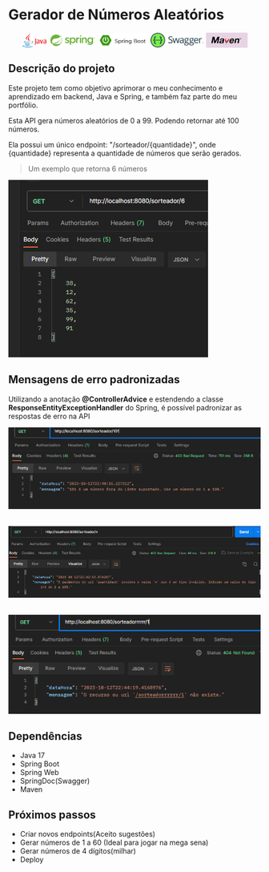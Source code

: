 # Gerador de Números Aleatórios

<p align="center">
  <img align="center" alt="Java" height="30" src="https://github.com/alanfsales/assets/blob/main/Java.png">
  <img align="center" alt="Spring" height="30" src="https://github.com/alanfsales/assets/blob/main/Spring.png">
  <img align="center" alt="SpringBoot" height="30" src="https://github.com/alanfsales/assets/blob/main/SpringBoot.jpeg">
  <img align="center" alt="Swagger" height="30" src="https://github.com/alanfsales/assets/blob/main/Swagger.png">
  <img align="center" alt="Maven" height="30" src="https://github.com/alanfsales/assets/blob/main/maven.png">
</p>

## Descrição do projeto 

Este projeto tem como objetivo aprimorar o meu conhecimento e aprendizado em backend, Java e Spring, e também faz parte do meu portfólio.

Esta API gera números aleatórios de 0 a 99. Podendo retornar até 100 números.

Ela possui um único endpoint: "/sorteador/{quantidade}", onde {quantidade} representa a quantidade de números que serão gerados.

>Um exemplo que retorna 6 números 

![exemploPostman](https://github.com/alanfsales/assets/blob/main/sorteador/exemploPostmam.png)

## Mensagens de erro padronizadas

Utilizando a anotação **@ControllerAdvice** e estendendo a classe **ResponseEntityExceptionHandler** do Spring, é possível padronizar as respostas de erro na API

![erro1](https://github.com/alanfsales/assets/blob/main/sorteador/exemploErro1.png)&nbsp;

![erro2](https://github.com/alanfsales/assets/blob/main/sorteador/exemploErro2png.png)&nbsp;

![erro3](https://github.com/alanfsales/assets/blob/main/sorteador/exemploErro3.png)


## Dependências

- Java 17
- Spring Boot
- Spring Web
- SpringDoc(Swagger)
- Maven 

## Próximos passos

- Criar novos endpoints(Aceito sugestões)
- Gerar números de 1 a 60 (Ideal para jogar na mega sena)
- Gerar números de 4 dígitos(milhar)
- Deploy





